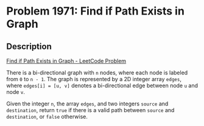 # Problem 1971: Find if Path Exists in Graph

## Description

[Find if Path Exists in Graph - LeetCode Problem](https://leetcode.com/problems/find-if-path-exists-in-graph/description/)

There is a bi-directional graph with `n` nodes, where each node is labeled from `0` to `n - 1`. The graph is represented by a 2D integer array `edges`, where `edges[i] = [u, v]` denotes a bi-directional edge between node `u` and node `v`.

Given the integer `n`, the array `edges`, and two integers `source` and `destination`, return `true` if there is a valid path between `source` and `destination`, or `false` otherwise.
